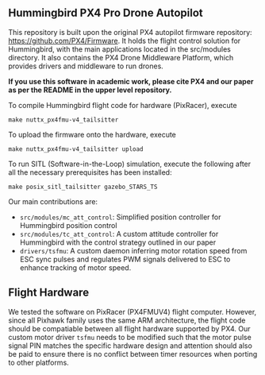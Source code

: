 ## Hummingbird PX4 Pro Drone Autopilot ##

This repository is built upon the original PX4 autopilot firmware repository: https://github.com/PX4/Firmware. It holds the flight control solution for Hummingbird, with the main applications located in the src/modules directory. It also contains the PX4 Drone Middleware Platform, which provides drivers and middleware to run drones.


**If you use this software in academic work, please cite PX4 and our paper as per the README in the upper level repository.**

To compile Hummingbird flight code for hardware (PixRacer), execute

```make nuttx_px4fmu-v4_tailsitter```

To upload the firmware onto the hardware, execute

```make nuttx_px4fmu-v4_tailsitter upload```

To run SITL (Software-in-the-Loop) simulation, execute the following after all the necessary prerequisites has been installed:

```make posix_sitl_tailsitter gazebo_STARS_TS```

Our main contributions are:
- `src/modules/mc_att_control`: Simplified position controller for Hummingbird position control
- `src/modules/tc_att_control`: A custom attitude controller for Hummingbird with the control strategy outlined in our paper
- `drivers/tsfmu`: A custom daemon inferring motor rotation speed from ESC sync pulses and regulates PWM signals delivered to ESC to enhance tracking of motor speed.

## Flight Hardware
We tested the software on PixRacer (PX4FMUV4) flight computer. However, since all Pixhawk family uses the same ARM architecture, the flight code should be compatiable between all flight hardware supported by PX4. Our custom motor driver `tsfmu` needs to be modified such that the motor pulse signal PIN matches the specific hardware design and attention should also be paid to ensure there is no conflict between timer resources when porting to other platforms.
